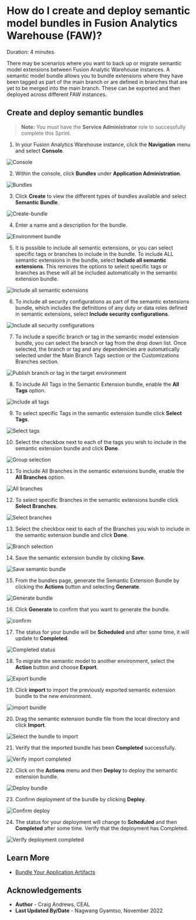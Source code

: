 # How do I create and deploy semantic model bundles in Fusion Analytics Warehouse (FAW)?
Duration: 4 minutes

There may be scenarios where you want to back up or migrate semantic model extensions between Fusion Analytic Warehouse instances.  A semantic model bundle allows you to bundle extensions where they have been tagged as part of the main branch or are defined in branches that are yet to be merged into the main branch.  These can be exported and then deployed across different FAW instances.

## Create and deploy semantic bundles

>**Note:** You must have the **Service Administrator** role to successfully complete this Sprint.

1. In your Fusion Analytics Warehouse instance, click the **Navigation** menu and select **Console**.

  ![Console](images/console.png)

2. Within the console, click **Bundles** under **Application Administration**.

  ![Bundles](images/bundles.png)

3. Click **Create** to view the different types of bundles available and select **Semantic Bundle**.

  ![Create-bundle](images/semanticbundle.png)

4. Enter a name and a description for the bundle.

  ![Environment bundle](images/enterbundledesc.png)

5. It is possible to include all semantic extensions, or you can select specific tags or branches to include in the bundle. To include ALL semantic extensions in the bundle, select **Include all semantic extensions**. This removes the options to select specific tags or branches as these will all be included automatically in the semantic extension bundle.

  ![Include all semantic extensions](images/includeallsemanticextensions.png)

6. To include all security configurations as part of the semantic extensions bundle, which includes the definitions of any duty or data roles defined in semantic extensions, select **Include security configurations**.

  ![Include all security configurations](images/includeallsecurityconfig.png)

7. To include a specific branch or tag in the semantic model extension bundle, you can select the branch or tag from the drop down list. Once selected, the branch or tag and any dependencies are automatically selected under the Main Branch Tags section or the Customizations Branches section.

  ![Publish branch or tag in the target environment](images/publishbranchortag.png)

8. To include All Tags in the Semantic Extension bundle, enable the **All Tags** option.

  ![Include all tags](images/includealltags.png)

9. To select specific Tags in the semantic extension bundle click **Select Tags**.

  ![Select tags](images/selecttags.png)

10. Select the checkbox next to each of the tags you wish to include in the semantic extension bundle and click **Done**.

  ![Group selection](images/tagselection.png)

11. To include All Branches in the semantic extensions bundle, enable the **All Branches** option.

  ![All branches](images/includeallbranches.png)

12. To select specific Branches in the semantic extensions bundle click **Select Branches**.

  ![Select branches](images/selectbranches.png)

13. Select the checkbox next to each of the Branches you wish to include in the semantic extension bundle and click **Done**.

  ![Branch selection](images/branchselection.png)

14. Save the semantic extension bundle by clicking **Save**.

  ![Save semantic bundle](images/savesemanticbundle.png)

15. From the bundles page, generate the Semantic Extension Bundle by clicking the **Actions** button and selecting **Generate**.

  ![Generate bundle](images/generatebundle.png)

16. Click **Generate** to confirm that you want to generate the bundle.

  ![confirm](images/generatebutton.png)

17. The status for your bundle will be **Scheduled** and after some time, it will update to **Completed**.

  ![Completed status](images/bundlecompleted.png)

18. To migrate the semantic model to another environment, select the **Action** button and choose **Export**.

  ![Export bundle](images/exportbundle.png)

19. Click **import** to import the previously exported semantic extension bundle to the new environment.

  ![import bundle](images/importbundle.png)

20. Drag the semantic extension bundle file from the local directory and click **Import**.

  ![Select the bundle to import](images/selectbundleimport.png)

21. Verify that the imported bundle has been **Completed** successfully.

  ![Verify import completed](images/verifycompletedimport.png)

22. Click on the **Actions** menu and then **Deploy** to deploy the semantic extension bundle.

  ![Deploy bundle](images/deploybundle.png)

23. Confirm deployment of the bundle by clicking **Deploy**.

  ![Confirm deploy](images/confirmdeploybundle.png)

24. The status for your deployment will change to **Scheduled** and then **Completed** after some time. Verify that the deployment has Completed.

  ![Verify deployment completed](images/verifybundlecompleted.png)

## Learn More
* [Bundle Your Application Artifacts](https://docs.oracle.com/en/cloud/saas/analytics/22r3/fawag/bundle-your-application-artifacts.html)

## Acknowledgements
* **Author** - Craig Andrews, CEAL
* **Last Updated By/Date** - Nagwang Gyamtso,  November 2022
